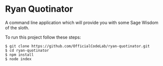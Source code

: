 # Ryan Quotinator

A command line application which will provide you with some Sage Wisdom of the sloth.

To run this project follow these steps:

    $ git clone https://github.com/OfficialCodeLab/ryan-quotinator.git
    $ cd ryan-quotinator
    $ npm install
    $ node index